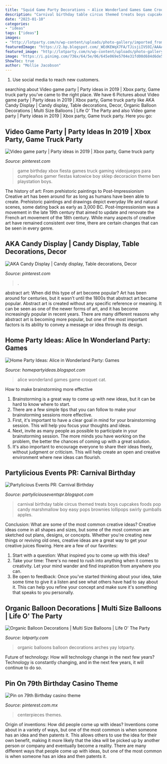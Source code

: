 ```yaml
---
title: "Squid Game Party Decorations ~ Alice Wonderland Games Game Croquet Cat"
description: "Carnival birthday table circus themed treats boys cupcakes foods pop candy marshmallow boy easy pops brownies lollipops swirly gumballs apples"
date: "2023-01-10"
categories:
- "ideas"
tags: ["ideas"]
images:
- "http://lotparty.com/n/wp-content/uploads/photo-gallery/imported_from_media_libray/IMG_8357.jpg"
featuredImage: "https://2.bp.blogspot.com/_WEdKEWqX7FA/TJisjiIVS9I/AAAAAAAAANA/_FFVR4yuEoE/s1600/june10+057.JPG"
featured_image: "http://lotparty.com/n/wp-content/uploads/photo-gallery/imported_from_media_libray/IMG_8357.jpg"
image: "https://i.pinimg.com/736x/64/5e/06/645e069e5704e31fd00d684d6de59d03.jpg"
ShowToc: true
author: "Mollie Jacobson"
---
```



1. Use social media to reach new customers.

	

		
searching about Video game party | Party ideas in 2019 | Xbox party, Game truck party you've came to the right place. We have 6 Pictures about Video game party | Party ideas in 2019 | Xbox party, Game truck party like AKA Candy Display | Candy display, Table decorations, Decor, Organic Balloon Decorations | Multi Size Balloons | Life O&#039; The Party and also Video game party | Party ideas in 2019 | Xbox party, Game truck party. Here you go:
		
    
## Video Game Party | Party Ideas In 2019 | Xbox Party, Game Truck Party

<img loading=lazy src="https://i.pinimg.com/736x/ce/75/9b/ce759b12717a0152d05e3b6c2741a4b0--gamer-birthday-party-ideas-game-truck-birthday-party.jpg?b=t" onerror="this.onerror=null;this.src='https://tse3.mm.bing.net/th?id=OIP.lcSS-d6ns2Kv592LbBEUSAHaJ3&amp;pid=15.1';" alt="Video game party | Party ideas in 2019 | Xbox party, Game truck party">

_Source: pinterest.com_

>game birthday xbox fiesta games truck gaming videojuegos para cumpleaños gamer fiestas katowice boy sklep decoracion theme ben playstation boys. 

	

The history of art: From prehistoric paintings to Post-Impressionism
Creative art has been around for as long as humans have been able to create. Prehistoric paintings and drawings depict everyday life and natural scenes, some dating back as early as 3,000 BC. Post-Impressionism was a movement in the late 19th century that aimed to update and renovate the French art movement of the 18th century. While many aspects of creative art have remained consistent over time, there are certain changes that can be seen in every genre.

    
## AKA Candy Display | Candy Display, Table Decorations, Decor

<img loading=lazy src="https://i.pinimg.com/736x/76/92/d4/7692d4f52fead4fbe8e55d09d2aa4ab3.jpg" onerror="this.onerror=null;this.src='https://tse2.mm.bing.net/th?id=OIP.HMWIKETcwMFO8zsOH0TjOQHaJ3&amp;pid=15.1';" alt="AKA Candy Display | Candy display, Table decorations, Decor">

_Source: pinterest.com_

>. 

	

abstract art: When did this type of art become popular?
Art has been around for centuries, but it wasn’t until the 1800s that abstract art became popular. Abstract art is created without any specific reference or meaning. It can be seen as one of the newer forms of art, and it has become increasingly popular in recent years. There are many different reasons why abstract art is becoming more popular, but one of the most important factors is its ability to convey a message or idea through its design.

    
## Home Party Ideas: Alice In Wonderland Party: Games

<img loading=lazy src="https://2.bp.blogspot.com/_WEdKEWqX7FA/TJisjiIVS9I/AAAAAAAAANA/_FFVR4yuEoE/s1600/june10+057.JPG" onerror="this.onerror=null;this.src='https://tse3.mm.bing.net/th?id=OIP.pr5ahygtaN3UFBlzLAvyrAHaJ4&amp;pid=15.1';" alt="Home Party Ideas: Alice in Wonderland Party: Games">

_Source: homepartyideas.blogspot.com_

>alice wonderland games game croquet cat. 

	

How to make brainstorming more effective
1. Brainstorming is a great way to come up with new ideas, but it can be hard to know where to start.
2. There are a few simple tips that you can follow to make your brainstorming sessions more effective.
3. First, it's important to have a clear goal in mind for your brainstorming session. This will help you focus your thoughts and ideas.
4. Next, invite as many people as possible to participate in your brainstorming session. The more minds you have working on the problem, the better the chances of coming up with a great solution.
5. It's also important to encourage everyone to share their ideas freely, without judgment or criticism. This will help create an open and creative environment where new ideas can flourish.

    
## Partylicious Events PR: Carnival Birthday

<img loading=lazy src="http://4.bp.blogspot.com/-Xk9b03mmvIY/VGlaUAnCBlI/AAAAAAAAQrQ/MlCxEoorlsM/s1600/DSC_0111.JPG" onerror="this.onerror=null;this.src='https://tse4.mm.bing.net/th?id=OIP.26ZYryRLVbqac2Md-UoJOAHaLG&amp;pid=15.1';" alt="Partylicious Events PR: Carnival Birthday">

_Source: partyliciouseventspr.blogspot.com_

>carnival birthday table circus themed treats boys cupcakes foods pop candy marshmallow boy easy pops brownies lollipops swirly gumballs apples. 

	

Conclusion: What are some of the most common creative ideas?
Creative ideas come in all shapes and sizes, but some of the most common are sketched out plans, designs, or concepts. Whether you're creating new things or reviving old ones, creative ideas are a great way to get your creative juices flowing. Here are a few of our favorites:
1. Start with a question: What inspired you to come up with this idea?
2. Take your time: There's no need to rush into anything when it comes to creativity. Let your mind wander and find inspiration from anywhere you can.
3. Be open to feedback: Once you've started thinking about your idea, take some time to give it a listen and see what others have had to say about it. This can help you refine your concept and make sure it's something that speaks to you personally.

    
## Organic Balloon Decorations | Multi Size Balloons | Life O&#039; The Party

<img loading=lazy src="http://lotparty.com/n/wp-content/uploads/photo-gallery/imported_from_media_libray/IMG_8357.jpg" onerror="this.onerror=null;this.src='https://tse4.mm.bing.net/th?id=OIP.NYx7hWYpjkSvnxP2gb35GgHaIN&amp;pid=15.1';" alt="Organic Balloon Decorations | Multi Size Balloons | Life O&#039; The Party">

_Source: lotparty.com_

>organic balloons balloon decorations arches yay lotparty. 

	

Future of technology: How will technology change in the next few years?
Technology is constantly changing, and in the next few years, it will continue to do so.

    
## Pin On 79th Birthday Casino Theme

<img loading=lazy src="https://i.pinimg.com/736x/64/5e/06/645e069e5704e31fd00d684d6de59d03.jpg" onerror="this.onerror=null;this.src='https://tse3.mm.bing.net/th?id=OIP.IggDxOf2dK_fLf8EWm6e5wHaJ3&amp;pid=15.1';" alt="Pin on 79th Birthday casino theme">

_Source: pinterest.com.mx_

>centerpieces themes. 

	

Origin of inventions: How did people come up with ideas?
Inventions come about in a variety of ways, but one of the most common is when someone has an idea and then patents it. This allows others to use the idea for their own benefit, making it more likely that the idea will be picked up by another person or company and eventually become a reality. There are many different ways that people come up with ideas, but one of the most common is when someone has an idea and then patents it.


